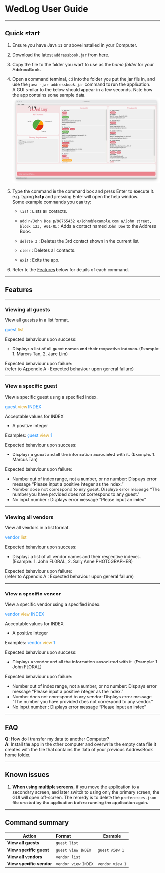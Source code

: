 # WedLog User Guide


<!-- * Table of Contents -->
<page-nav-print />

--------------------------------------------------------------------------------------------------------------------

## Quick start

1. Ensure you have Java `11` or above installed in your Computer.

1. Download the latest `addressbook.jar` from [here](https://github.com/se-edu/addressbook-level3/releases).

1. Copy the file to the folder you want to use as the _home folder_ for your AddressBook.

1. Open a command terminal, `cd` into the folder you put the jar file in, and use the `java -jar addressbook.jar` command to run the application.<br>
   A GUI similar to the below should appear in a few seconds. Note how the app contains some sample data.<br>
   ![Ui](images/Ui.png)

1. Type the command in the command box and press Enter to execute it. e.g. typing **`help`** and pressing Enter will open the help window.<br>
   Some example commands you can try:

   * `list` : Lists all contacts.

   * `add n/John Doe p/98765432 e/johnd@example.com a/John street, block 123, #01-01` : Adds a contact named `John Doe` to the Address Book.

   * `delete 3` : Deletes the 3rd contact shown in the current list.

   * `clear` : Deletes all contacts.

   * `exit` : Exits the app.

1. Refer to the [Features](#features) below for details of each command.

--------------------------------------------------------------------------------------------------------------------

## Features

--------------------------------------------------------------------------------------------------------------------
### Viewing all guests
View all guestss in a list format.

<span style="color:dodgerblue">guest</span> <span style="color:goldenrod">list</span>

Expected behaviour upon success:
- Displays a list of all guest names and their respective indexes. (Example: 1. Marcus Tan, 2. Jane Lim)

Expected behaviour upon failure:
<br>(refer to Appendix A : Expected behaviour upon general failure)

--------------------------------------------------------------------------------------------------------------------
### View a specific guest
View a specific guest using a specified index.

<span style="color:dodgerblue">guest</span> <span style="color:goldenrod">view</span> <span style="color:dodgerblue">INDEX</span>

Acceptable values for INDEX
- A positive integer

Examples:
<span style="color:dodgerblue">guest</span> <span style="color:goldenrod">view</span> <span style="color:dodgerblue">1</span>

Expected behaviour upon success:
- Displays a guest and all the information associated with it. (Example: 1. Marcus Tan)

Expected behaviour upon failure:
- Number out of index range, not a number, or no number: Displays error message “Please input a positive integer as the index.”
- Number does not correspond to any guest: Displays error message “The number you have provided does not correspond to any guest.”
- No input number : Displays error message “Please input an index”


--------------------------------------------------------------------------------------------------------------------
### Viewing all vendors
View all vendors in a list format.

<span style="color:dodgerblue">vendor</span> <span style="color:goldenrod">list</span>

Expected behaviour upon success:
- Displays a list of all vendor names and their respective indexes. (Example: 1. John FLORAL, 2. Sally Anne PHOTOGRAPHER)

Expected behaviour upon failure:
<br>(refer to Appendix A : Expected behaviour upon general failure)

--------------------------------------------------------------------------------------------------------------------
### View a specific vendor
View a specific vendor using a specified index.

<span style="color:dodgerblue">vendor</span> <span style="color:goldenrod">view</span> <span style="color:dodgerblue">INDEX</span>

Acceptable values for INDEX
- A positive integer

Examples:
<span style="color:dodgerblue">vendor</span> <span style="color:goldenrod">view</span> <span style="color:dodgerblue">1</span>

Expected behaviour upon success:
- Displays a vendor and all the information associated with it. (Example: 1. John FLORAL)

Expected behaviour upon failure:
- Number out of index range, not a number, or no number: Displays error message “Please input a positive integer as the index.”
- Number does not correspond to any vendor: Displays error message “The number you have provided does not correspond to any vendor.”
- No input number : Displays error message “Please input an index”


--------------------------------------------------------------------------------------------------------------------

## FAQ

**Q**: How do I transfer my data to another Computer?<br>
**A**: Install the app in the other computer and overwrite the empty data file it creates with the file that contains the data of your previous AddressBook home folder.

--------------------------------------------------------------------------------------------------------------------

## Known issues

1. **When using multiple screens**, if you move the application to a secondary screen, and later switch to using only the primary screen, the GUI will open off-screen. The remedy is to delete the `preferences.json` file created by the application before running the application again.

--------------------------------------------------------------------------------------------------------------------

## Command summary

| Action                   | Format              | Example         |
|--------------------------|:--------------------|-----------------|
| **View all guests**      | `guest list`        |                 |
| **View specific guest**  | `guest view INDEX`  | `guest view 1`  |
| **View all vendors**     | `vendor list`       |                 |
| **View specific vendor** | `vendor view INDEX` | `vendor view 1` |
